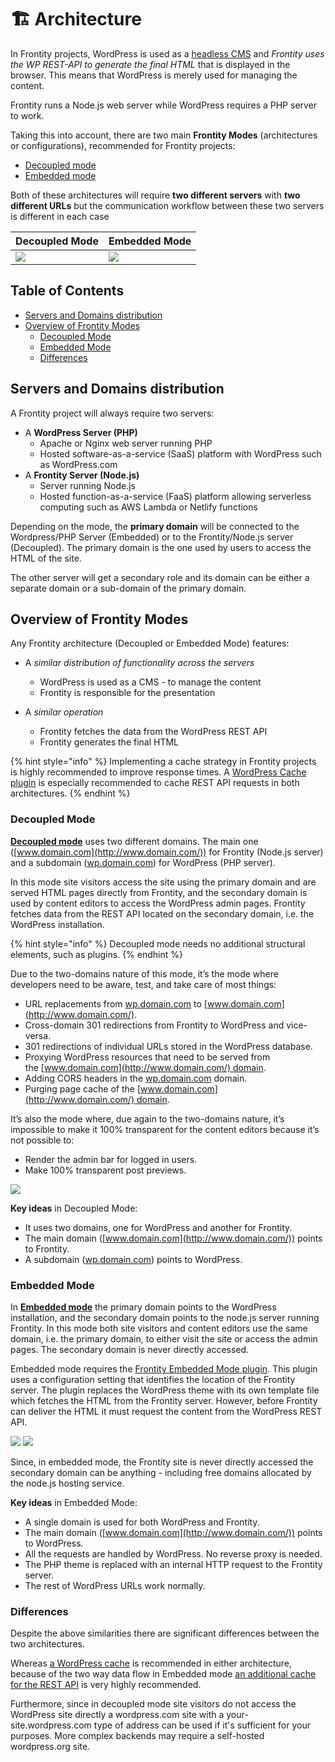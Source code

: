 # 🏗 Architecture

In Frontity projects, WordPress is used as a [headless CMS](https://css-tricks.com/what-is-a-headless-cms/) and _Frontity uses the WP REST-API to generate the final HTML_ that is displayed in the browser. This means that WordPress is merely used for managing the content.

Frontity runs a Node.js web server while WordPress requires a PHP server to work.

Taking this into account, there are two main **Frontity Modes** (architectures or configurations), recommended for Frontity projects:

- [Decoupled mode](decoupled-mode.md)
- [Embedded mode](embedded-mode.md)

Both of these architectures will require **two different servers** with **two different URLs** but the communication workflow between these two servers is different in each case

| Decoupled Mode | Embedded Mode |
| --- | ---- |
| ![](https://frontity.org/wp-content/uploads/2021/05/workflow-decoupled-mode.png) | ![](https://frontity.org/wp-content/uploads/2021/05/workflow-embedded-mode.png) |   

## Table of Contents

<!-- toc -->

- [Servers and Domains distribution](#servers-and-domains-distribution)
- [Overview of Frontity Modes](#overview-of-frontity-modes)
  * [Decoupled Mode](#decoupled-mode)
  * [Embedded Mode](#embedded-mode)
  * [Differences](#differences)

<!-- tocstop -->

## Servers and Domains distribution

A Frontity project will always require two servers:

- A **WordPress Server (PHP)**
  - Apache or Nginx web server running PHP
  - Hosted software-as-a-service (SaaS) platform with WordPress such as WordPress.com
- A **Frontity Server (Node.js)**
  - Server running Node.js
  - Hosted function-as-a-service (FaaS) platform allowing serverless computing such as AWS Lambda or Netlify functions


Depending on the mode, the **primary domain** will be connected to the Wordpress/PHP Server (Embedded) or to the Frontity/Node.js server (Decoupled). The primary domain is the one used by users to access the HTML of the site.

The other server will get a secondary role and its domain can be either a separate domain or a sub-domain of the primary domain.

## Overview of Frontity Modes

Any Frontity architecture (Decoupled or Embedded Mode) features:

- A _similar distribution of functionality across the servers_
  - WordPress is used as a CMS - to manage the content
  - Frontity is responsible for the presentation

- A _similar operation_
  - Frontity fetches the data from the WordPress REST API
  - Frontity generates the final HTML

{% hint style="info" %}
Implementing a cache strategy in Frontity projects is highly recommended to improve response times. A [WordPress Cache plugin](https://wordpress.org/plugins/simple-cache/) is especially recommended to cache REST API requests in both architectures. 
{% endhint %}

### Decoupled Mode

**[Decoupled mode](decoupled-mode.md)** uses two different domains. The main one ([www.domain.com](http://www.domain.com/)) for Frontity (Node.js server) and a subdomain ([wp.domain.com](http://wp.domain.com/)) for WordPress (PHP server).

In this mode site visitors access the site using the primary domain and are served HTML pages directly from Frontity, and the secondary domain is used by content editors to access the WordPress admin pages. Frontity fetches data from the REST API located on the secondary domain, i.e. the WordPress installation.

{% hint style="info" %}
Decoupled mode needs no additional structural elements, such as plugins.
{% endhint %}

Due to the two-domains nature of this mode, it’s the mode where developers need to be aware, test, and take care of most things:

- URL replacements from [wp.domain.com](http://wp.domain.com/) to [www.domain.com](http://www.domain.com/).
- Cross-domain 301 redirections from Frontity to WordPress and vice-versa.
- 301 redirections of individual URLs stored in the WordPress database.
- Proxying WordPress resources that need to be served from the [www.domain.com](http://www.domain.com/) domain.
- Adding CORS headers in the [wp.domain.com](http://wp.domain.com/) domain.
- Purging page cache of the [www.domain.com](http://www.domain.com/) domain.

It’s also the mode where, due again to the two-domains nature, it’s impossible to make it 100% transparent for the content editors because it’s not possible to:

- Render the admin bar for logged in users.
- Make 100% transparent post previews.

![](https://frontity.org/wp-content/uploads/2021/05/decoupled-mode-features.png)

**Key ideas** in Decoupled Mode:
- It uses two domains, one for WordPress and another for Frontity.
- The main domain ([www.domain.com](http://www.domain.com/)) points to Frontity.
- A subdomain ([wp.domain.com](http://wp.domain.com/)) points to WordPress.


### Embedded Mode

In **[Embedded mode](embedded-mode.md)** the primary domain points to the WordPress installation, and the secondary domain points to the node.js server running Frontity. In this mode both site visitors and content editors use the same domain, i.e. the primary domain, to either visit the site or access the admin pages. The secondary domain is never directly accessed.

Embedded mode requires the [Frontity Embedded Mode plugin](https://api.frontity.org/frontity-plugins/embedded-mode). This plugin uses a configuration setting that identifies the location of the Frontity server. The plugin replaces the WordPress theme with its own template file which fetches the HTML from the Frontity server. However, before Frontity can deliver the HTML it must request the content from the WordPress REST API.

![](https://frontity.org/wp-content/uploads/2021/05/embedded-mode-features.png)
![](https://frontity.org/wp-content/uploads/2021/05/embedded-mode-features-cache.png)

Since, in embedded mode, the Frontity site is never directly accessed the secondary domain can be anything - including free domains allocated by the node.js hosting service.

**Key ideas** in Embedded Mode:
- A single domain is used for both WordPress and Frontity.
- The main domain ([www.domain.com](http://www.domain.com/)) points to WordPress.
- All the requests are handled by WordPress. No reverse proxy is needed.
- The PHP theme is replaced with an internal HTTP request to the Frontity server.
- The rest of WordPress URLs work normally.

### Differences

Despite the above similarities there are significant differences between the two architectures.


Whereas [a WordPress cache](https://www.wpbeginner.com/plugins/best-wordpress-caching-plugins/) is recommended in either architecture, because of the two way data flow in Embedded mode [an additional cache for the REST API](https://wordpress.org/plugins/wp-rest-cache/) is very highly recommended.


Furthermore, since in decoupled mode site visitors do not access the WordPress site directly a wordpress.com site with a your-site.wordpress.com type of address can be used if it's sufficient for your purposes. More complex backends may require a self-hosted wordpress.org site.